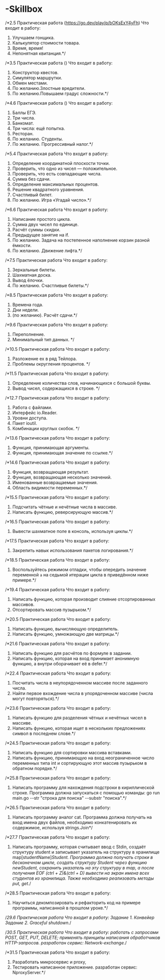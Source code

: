 # -Skillbox
/*2.5 Практическая работа (https://go.dev/play/p/bOKsExY4yFh)
Что входит в работу:
1. Улучшаем гонщика.
2. Калькулятор стоимости товара.
3. Время, время!
4. Непонятная квитанция.*/

/*3.5 Практическая работа ()
Что входит в работу:
1. Конструктор квестов.
2. Симулятор маршрутки.
3. Обмен местами.
4. По желанию.Злостные вредители.
5. По желанию.Повышаем градус сложности.*/

/*4.6 Практическая работа ()
Что входит в работу:
1. Баллы ЕГЭ.
2. Три числа.
3. Банкомат.
4. Три числа: ещё попытка.
5. Ресторан.
6. По желанию. Студенты.
8. По желанию. Прогрессивный налог.*/

/*5.4 Практическая работа
Что входит в работу:
1. Определение координатной плоскости точки.
2. Проверить, что одно из чисел — положительное.
3. Проверить, что есть совпадающие числа.
4. Сумма без сдачи.
5. Определение максимальных процентов.
6. Решение квадратного уравнения.
7. Счастливый билет.
8. По желанию. Игра «Угадай число».*/

/*6.6 Практическая работа
Что входит в работу:
1. Написание простого цикла.
2. Сумма двух чисел по единице.
3. Расчёт суммы скидки.
4. Предыдущее занятие на if.
5. По желанию. Задача на постепенное наполнение корзин разной ёмкости.
6. По желанию. Движение лифта.*/

/*7.5 Практическая работа
Что входит в работу:
1. Зеркальные билеты.
2. Шахматная доска.
3. Вывод ёлочки.
4. По желанию. Счастливые билеты.*/

/*8.5 Практическая работа
Что входит в работу:
1. Времена года.
2. Дни недели.
3. (по желанию). Расчёт сдачи.*/

/*9.6 Практическая работа
Что входит в работу:
1. Переполнение.
2. Минимальный тип данных. */

/*10.5 Практическая работа
Что входит в работу:
1. Разложение ex в ряд Тейлора.
2. Проблемы округления процентов. */

/*11.5 Практическая работа
Что входит в работу:
1. Определение количества слов, начинающихся с большой буквы.
2. Вывод чисел, содержащихся в строке. */

/*12.7 Практическая работа
Что входит в работу:
1. Работа с файлами.
2. Интерфейс io.Reader.
3. Уровни доступа.
4. Пакет ioutil.
5. Комбинации круглых скобок. */

/*13.6 Практическая работа
Что входит в работу:
1. Функция, принимающая аргументы.
2. Функция, принимающая значение по ссылке.*/

/*14.6 Практическая работа
Что входит в работу:
1. Функция, возвращающая результат.
2. Функция, возвращающая несколько значений.
3. Именованные возвращаемые значения.
4. Область видимости переменных.*/

/*15.5 Практическая работа
Что входит в работу:
1. Подсчитать чётные и нечётные числа в массиве.
2. Написать функцию, реверсирующую массив.*/

/*16.5 Практическая работа
Что входит в работу:
1. Вывести шахматное поле в консоль, используя циклы.*/

/*17.5 Практическая работа
Что входит в работу:
1. Закрепить навык использования пакетов логирования.*/

/*18.5 Практическая работа
Что входит в работу:
1. Воспользуйтесь режимом отладки, чтобы опередить значение
переменной `a` на седьмой итерации цикла в приведённом ниже примере.*/

/*19.4 Практическая работа
Что входит в работу:
1. Написать функцию, которая производит слияние отсортированных массивов.
2. Отсортировать массив пузырьком.*/

/*20.5 Практическая работа
Что входит в работу:
1. Написать функцию, вычисляющую определитель.
2. Написать функцию, умножающую две матрицы.*/

/*21.6 Практическая работа
Что входит в работу:
1. Написать функцию для расчётов по формуле в задании.
2. Написать функцию, которая на вход принимает анонимную функцию, а внутри оборачивает её в defer.*/

/*22.4 Практическая работа
Что входит в работу:
1. Посчитать числа в неупорядоченном массиве после заданного числа.
2. Найти первое вхождение числа в упорядоченном массиве (числа могут повторяться).*/

/*23.6 Практическая работа
Что входит в работу:
1. Написать функцию для разделения чётных и нечётных чисел в массиве.
2. Написать функцию, которая ищет в нескольких предложениях символ в последнем слове.*/

/*24.5 Практическая работа
Что входит в работу:
1. Написать функцию для сортировки массива вставками.
2. Написать функцию, принимающую на вход неограниченное число
	переменных типа int и сортирующую этот массив пузырьком в обратном порядке.*/

/*25.8 Практическая работа
Что входит в работу:
1. Написать программу для нахождения подстроки в кириллической строке.
Программа должна запускаться с помощью команды:
go run main.go --str "строка для поиска" --substr "поиска".*/

/*26.5 Практическая работа
Что входит в работу:
1. Написать программу аналог cat.
Программа должна получать на вход имена двух файлов,
необходимо  конкатенировать их содержимое, используя strings.Join*/

/*27.7 Практическая работа
Что входит в работу:
1. Написать программу, которая считывает ввод с Stdin,
создаёт структуру student и записывает указатель на структуру
в хранилище map[studentName]*Student.
Программа должна получать строки в бесконечном цикле,
создать структуру Student через функцию newStudent,
сохранить указатель на эту структуру в map, а после получения EOF (ctrl + Z)&(ctrl + D)
вывести на экран имена всех студентов из хранилища.
Также необходимо реализовать методы put, get.*/

/*28.5 Практическая работа
Что входит в работу:
1. Научиться декомпозировать и рефакторить код на примере программы, 
написанной в прошлом уроке.*/

/*29.6 Практическая работа
Что входит в работу:
Задание 1. Конвейер
Задание 2. Graceful shutdown.*/

/*30.5 Практическая работа
Что входит в работу:
работать с запросами POST, GET, PUT, DELETE;
применять принципы написания обработчиков HTTP-запросов.
разработан сервис: Network-exchange.*/

/*31.5 Практическая работа
Что входит в работу:
1. Разработать микросервис и proxy,
2. Тестировать написанное приложение.
разработан сервис: NproxyServer.*/